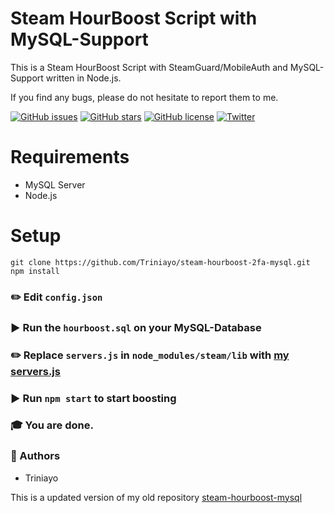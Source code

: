 # Steam HourBoost Script with MySQL-Support

This is a Steam HourBoost Script with SteamGuard/MobileAuth and MySQL-Support written in Node.js.

If you find any bugs, please do not hesitate to report them to me.

[![GitHub issues](https://img.shields.io/github/issues/Triniayo/steam-hourboost-2fa-mysql.svg)](https://github.com/Triniayo/steam-hourboost-2fa-mysql/issues)
[![GitHub stars](https://img.shields.io/github/stars/Triniayo/steam-hourboost-2fa-mysql.svg)](https://github.com/Triniayo/steam-hourboost-2fa-mysql/stargazers)
[![GitHub license](https://img.shields.io/github/license/Triniayo/steam-hourboost-2fa-mysql.svg)](https://github.com/Triniayo/steam-hourboost-2fa-mysql)
[![Twitter](https://img.shields.io/twitter/url/https/github.com/Triniayo/steam-hourboost-2fa-mysql.svg?style=social)](https://twitter.com/intent/tweet?text=Wow:&url=https%3A%2F%2Fgithub.com%2FTriniayo%2Fsteam-hourboost-2fa-mysql)

# Requirements

* MySQL Server
* Node.js

# Setup

```
git clone https://github.com/Triniayo/steam-hourboost-2fa-mysql.git
npm install
```

### ✏️ Edit `config.json`

### ▶️ Run the `hourboost.sql` on your MySQL-Database

### ✏️ Replace `servers.js` in `node_modules/steam/lib` with [my servers.js](https://github.com/Triniayo/steam-hourboost-2fa-mysql/tree/master/node_modules/steam/lib)

### ▶️ Run `npm start` to start boosting

### 🎓 You are done.

### 🤖 Authors

* Triniayo

This is a updated version of my old repository [steam-hourboost-mysql](https://github.com/Triniayo/steam-hourboost-mysql)

